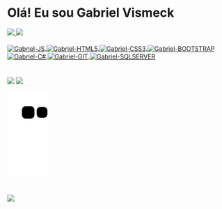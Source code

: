 # Olá! Eu sou Gabriel Vismeck
<div>
  <a href="https://github.com/gabriel-vismeck">
  <img height="160px" src="https://github-readme-stats.vercel.app/api?username=gabriel-vismeck&show_icons=true&theme=github_dark&include_allcommits=true&count_private=true"/>
  <img height="160px" src="https://github-readme-stats.vercel.app/api/top-langs/?username=gabriel-vismeck&layout=compact&langs_count=16&theme=github_dark"/>
<div>

  
<div style="display: inline_block"><br>
  <img align="center" alt="Gabriel-JS" height="30" width="40" src="https://cdn.jsdelivr.net/gh/devicons/devicon/icons/javascript/javascript-plain.svg" />
  <img align="center" alt="Gabriel-HTML5" height="30" width="40" src="https://cdn.jsdelivr.net/gh/devicons/devicon/icons/html5/html5-plain.svg" />
  <img align="center" alt="Gabriel-CSS3" height="30" width="40" src="https://cdn.jsdelivr.net/gh/devicons/devicon/icons/css3/css3-plain.svg" />
  <img align="center" alt="Gabriel-BOOTSTRAP" height="30" width="40" src="https://cdn.jsdelivr.net/gh/devicons/devicon/icons/bootstrap/bootstrap-plain.svg" />
  <img align="center" alt="Gabriel-C#" height="30" width="40" src="https://cdn.jsdelivr.net/gh/devicons/devicon/icons/csharp/csharp-plain.svg" />
  <img align="center" alt="Gabriel-GIT" height="30" width="40" src="https://cdn.jsdelivr.net/gh/devicons/devicon/icons/git/git-plain.svg" />
  <img align="center" alt="Gabriel-SQLSERVER" height="30" width="30" src="https://user-images.githubusercontent.com/104789249/177211187-676d5405-5fc3-4e1f-b665-c4225dfa254f.png">

</div>

  
#
  
<div>
  <a href="mailto:gabrielvismeck01@gmail.com"><img src="https://img.shields.io/badge/Gmail-D14836?style=for-the-badge&logo=gmail&logoColor=white" target="_blank"></a>
  <a href="https://www.linkedin.com/in/gabriel-vismeck/"><img src="https://img.shields.io/badge/LinkedIn-0077B5?style=for-the-badge&logo=linkedin&logoColor=white" target="_blank"></a>
  
  
![Snake animation](https://github.com/Gabriel-Vismeck/Gabriel-Vismeck/blob/output/github-contribution-grid-snake.svg)

#

<a href="https://github.com/Gabriel-Vismeck/sistema-de-ensino-superior">
  <img align="center" src="https://github-readme-stats.vercel.app/api/pin/?username=gabriel-vismeck&repo=sistema-de-ensino-superior&theme=github_dark" />
</a>
